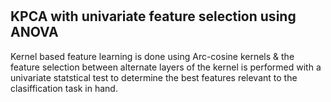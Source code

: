 # 

KPCA with univariate feature selection using ANOVA
-----------------------------------------------------
Kernel based feature learning is done using Arc-cosine kernels & the feature selection
between alternate layers of the kernel is performed with a univariate statstical 
test to determine the best features relevant to the clasiffication task in hand.
